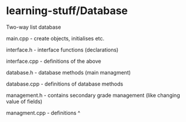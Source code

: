 # learning-stuff/Database
Two-way list database

main.cpp - create objects, initialises etc.

interface.h - interface functions (declarations)

interface.cpp - definitions of the above

database.h - database methods (main managment)

database.cpp - definitions of database methods

management.h - contains secondary grade management (like changing value of fields)

managment.cpp - definitions ^

